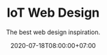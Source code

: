 ---
title    : IoT Web Design
subtitle : The best web design inspiration.
desc     : A showcase of the best IoT web design inspiration.
date     : 2020-07-18T08:00:00+07:00
---